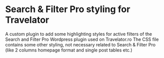 # Search & Filter Pro styling for Travelator
A custom plugin to add some highlighting styles for active filters of the Search and Filter Pro Wordpress plugin used on Travelator.ro
The CSS file contains some other styling, not necessary related to Search & Filter Pro (like 2 columns homepage format and single post tables etc.)
